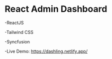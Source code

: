 # React Admin Dashboard

-ReactJS

-Tailwind CSS

-Syncfusion

-Live Demo: https://dashling.netlify.app/
